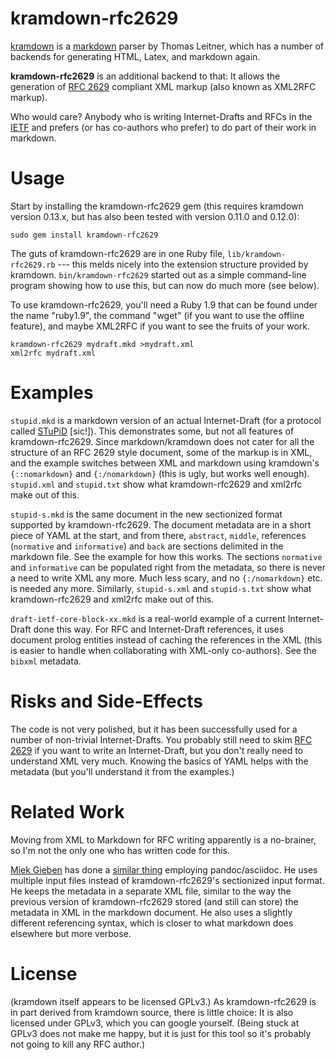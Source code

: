# kramdown-rfc2629

[kramdown][] is a [markdown][] parser by Thomas Leitner, which has a
number of backends for generating HTML, Latex, and markdown again.

**kramdown-rfc2629** is an additional backend to that: It allows the
generation of [RFC 2629][] compliant XML markup (also known as XML2RFC
markup).

Who would care?  Anybody who is writing Internet-Drafts and RFCs in
the [IETF][] and prefers (or has co-authors who prefer) to do part of
their work in markdown.

# Usage

Start by installing the kramdown-rfc2629 gem (this requires kramdown
version 0.13.x, but has also been tested with version 0.11.0 and 0.12.0):

    sudo gem install kramdown-rfc2629

The guts of kramdown-rfc2629 are in one Ruby file,
`lib/kramdown-rfc2629.rb` --- this melds nicely into the extension
structure provided by kramdown.  `bin/kramdown-rfc2629` started out as
a simple command-line program showing how to use this, but can now do
much more (see below).

To use kramdown-rfc2629, you'll need a Ruby 1.9 that can be found
under the name "ruby1.9", the command "wget" (if you want to use the
offline feature), and maybe XML2RFC if you want to see the fruits of
your work.

    kramdown-rfc2629 mydraft.mkd >mydraft.xml
    xml2rfc mydraft.xml

# Examples

`stupid.mkd` is a markdown version of an actual Internet-Draft (for a
protocol called [STuPiD][] \[sic!]).  This demonstrates some, but not
all features of kramdown-rfc2629.  Since markdown/kramdown does not
cater for all the structure of an RFC 2629 style document, some of the
markup is in XML, and the example switches between XML and markdown
using kramdown's `{::nomarkdown}` and `{:/nomarkdown}` (this is ugly,
but works well enough).  `stupid.xml` and `stupid.txt` show what
kramdown-rfc2629 and xml2rfc make out of this.

`stupid-s.mkd` is the same document in the new sectionized format
supported by kramdown-rfc2629.  The document metadata are in a short
piece of YAML at the start, and from there, `abstract`, `middle`,
references (`normative` and `informative`) and `back` are sections
delimited in the markdown file.  See the example for how this works.
The sections `normative` and `informative` can be populated right from
the metadata, so there is never a need to write XML any more.
Much less scary, and no `{:/nomarkdown}` etc. is needed any more.
Similarly, `stupid-s.xml` and `stupid-s.txt` show what
kramdown-rfc2629 and xml2rfc make out of this.

`draft-ietf-core-block-xx.mkd` is a real-world example of a current
Internet-Draft done this way.  For RFC and Internet-Draft references,
it uses document prolog entities instead of caching the references in
the XML (this is easier to handle when collaborating with XML-only
co-authors).  See the `bibxml` metadata.

# Risks and Side-Effects

The code is not very polished, but it has been successfully used for a
number of non-trivial Internet-Drafts.  You probably still need to
skim [RFC 2629][] if you want to write an Internet-Draft, but you
don't really need to understand XML very much.  Knowing the basics of
YAML helps with the metadata (but you'll understand it from the
examples.)

# Related Work

Moving from XML to Markdown for RFC writing apparently is a
no-brainer, so I'm not the only one who has written code for this.

[Miek Gieben][] has done a [similar thing][pandoc2rfc] employing
pandoc/asciidoc.  He uses multiple input files instead of
kramdown-rfc2629's sectionized input format.  He keeps the metadata in
a separate XML file, similar to the way the previous version of
kramdown-rfc2629 stored (and still can store) the metadata in XML in
the markdown document.  He also uses a slightly different referencing
syntax, which is closer to what markdown does elsewhere but more
verbose.

# License

(kramdown itself appears to be licensed GPLv3.)  As kramdown-rfc2629
is in part derived from kramdown source, there is little choice: It is
also licensed under GPLv3, which you can google yourself.  (Being
stuck at GPLv3 does not make me happy, but it is just for this tool so
it's probably not going to kill any RFC author.)

[kramdown]: http://kramdown.rubyforge.org/
[stupid]: http://tools.ietf.org/id/draft-hartke-xmpp-stupid-00
[RFC 2629]: http://xml.resource.org
[markdown]: http://en.wikipedia.org/wiki/Markdown
[IETF]: http://www.ietf.org
[Miek Gieben]: http://www.miek.nl/
[pandoc2rfc]: https://github.com/miekg/pandoc2rfc/
